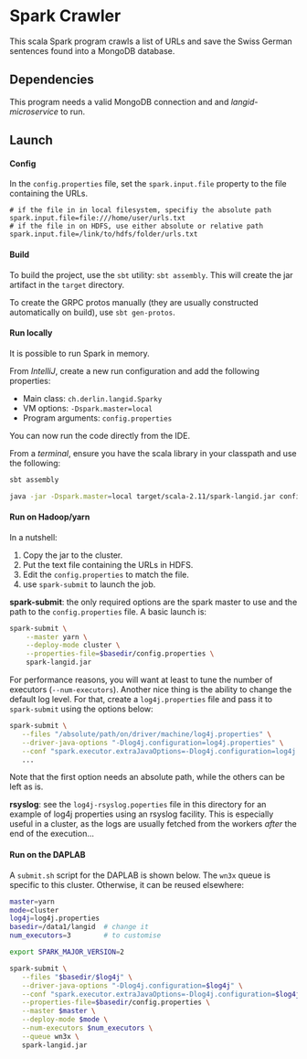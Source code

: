 # Spark Crawler

This scala Spark program crawls a list of URLs and save the Swiss German sentences found into a MongoDB database.

## Dependencies

This program needs a valid MongoDB connection and and _langid-microservice_ to run.

## Launch

#### Config

In the `config.properties` file, set the `spark.input.file` property to the file containing the URLs. 

```properties
# if the file in in local filesystem, specifiy the absolute path
spark.input.file=file:///home/user/urls.txt
# if the file in on HDFS, use either absolute or relative path
spark.input.file=/link/to/hdfs/folder/urls.txt
```

#### Build

To build the project, use the `sbt` utility: `sbt assembly`. This will create the jar artifact in the `target` directory.

To create the GRPC protos manually (they are usually constructed automatically on build), use `sbt gen-protos`.

#### Run locally

It is possible to run Spark in memory.

From _IntelliJ_, create a new run configuration and add the following properties:

- Main class: `ch.derlin.langid.Sparky`
- VM options: `-Dspark.master=local`
- Program arguments: `config.properties`

You can now run the code directly from the IDE.

From a _terminal_, ensure you have the scala library in your classpath and use the following:

```bash
sbt assembly

java -jar -Dspark.master=local target/scala-2.11/spark-langid.jar config.properties
```

#### Run on Hadoop/yarn

In a nutshell: 

1. Copy the jar to the cluster.
2. Put the text file containing the URLs in HDFS.
3. Edit the `config.properties` to match the file.
4. use `spark-submit` to launch the job.

__spark-submit__: the only required options are the spark master to use and the path to the `config.properties` file. A basic launch is:

```bash
spark-submit \
    --master yarn \
    --deploy-mode cluster \
    --properties-file=$basedir/config.properties \
    spark-langid.jar
``` 

For performance reasons, you will want at least to tune the number of executors (`--num-executors`). Another nice thing is the ability to change the default log level. For that, create a `log4j.properties` file and pass it to `spark-submit` using the options below:
```bash
spark-submit \
   --files "/absolute/path/on/driver/machine/log4j.properties" \
   --driver-java-options "-Dlog4j.configuration=log4j.properties" \
   --conf "spark.executor.extraJavaOptions=-Dlog4j.configuration=log4j.properties" \
   ...
```
Note that the first option needs an absolute path, while the others can be left as is.

__rsyslog__: see the `log4j-rsyslog.poperties` file in this directory for an example of log4j properties using an rsyslog facility. This is especially useful in a cluster, as the logs are usually fetched from the workers _after_ the end of the execution...

#### Run on the DAPLAB

A `submit.sh` script for the DAPLAB is shown below. The `wn3x` queue is specific to this cluster. Otherwise, it can be reused elsewhere:

```bash
master=yarn
mode=cluster
log4j=log4j.properties
basedir=/data1/langid  # change it
num_executors=3        # to customise

export SPARK_MAJOR_VERSION=2

spark-submit \
   --files "$basedir/$log4j" \
   --driver-java-options "-Dlog4j.configuration=$log4j" \
   --conf "spark.executor.extraJavaOptions=-Dlog4j.configuration=$log4j" \
   --properties-file=$basedir/config.properties \
   --master $master \
   --deploy-mode $mode \
   --num-executors $num_executors \
   --queue wn3x \
   spark-langid.jar
```

